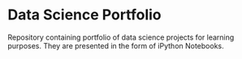 # Data Science Portfolio
Repository containing portfolio of data science projects for learning purposes. They are presented in the form of iPython Notebooks.
